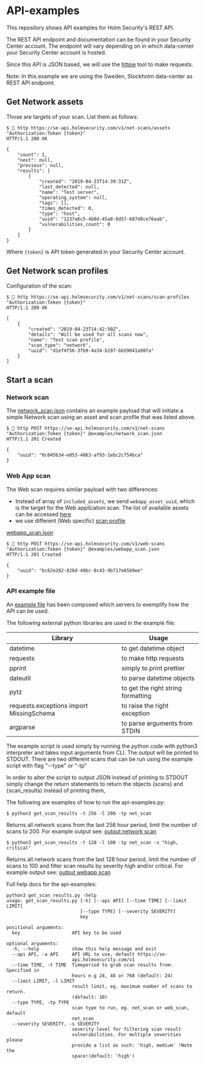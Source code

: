 # API-examples
This repository shows API examples for Holm Security's REST API.

The REST API endpoint and documentation can be found in your Security Center account.
The endpoint will vary depending on in which data-center your Security Center account is hosted.

Since this API is JSON based, we will use the [httpie](https://httpie.org/) tool to make requests.

Note: In this example we are using the Sweden, Stockholm data-center as REST API endpoint.


## Get Network assets
Those are targets of your scan. List them as follows:
```
$  http https://se-api.holmsecurity.com/v1/net-scans/assets "Authorization:Token {token}"
HTTP/1.1 200 OK

{
    "count": 1,
    "next": null,
    "previous": null,
    "results": [
        {
            "created": "2019-04-23T14:39:31Z",
            "last_detected": null,
            "name": "Test server",
            "operating_system": null,
            "tags": [],
            "times_detected": 0,
            "type": "host",
            "uuid": "1237a6c5-4b8d-45a8-8d57-687d8ce76aab",
            "vulnerabilities_count": 0
        }
    ]
}
```

Where `{token}` is API token generated in your Security Center account.

## Get Network scan profiles
Configuration of the scan:
```
$  http https://se-api.holmsecurity.com/v1/net-scans/scan-profiles "Authorization:Token {token}"
HTTP/1.1 200 OK

[
    {
        "created": "2019-04-23T14:42:50Z",
        "details": "Will be used for all scans now",
        "name": "Test scan profile",
        "scan_type": "network",
        "uuid": "d1ef4f56-3fb9-4a34-b197-bb59041a98fa"
    }
]

```

## Start a scan
### Network scan
The [network_scan.json](examples/network_scan.json) contains an example payload that will initiate a simple Network scan using an asset and scan profile that was listed above.

```
$  http POST https://se-api.holmsecurity.com/v1/net-scans "Authorization:Token {token}" @examples/network_scan.json
HTTP/1.1 201 Created

{
    "uuid": "0c045b34-e053-4063-af93-1ebc2c754bca"
}
```

### Web App scan
The Web scan requires similar payload with two differences:
- Instead of array of `included_assets`, we send `webapp_asset_uuid`, which is the target for the Web application scan. The list of available assets can be accessed [here](https://se-api.holmsecurity.com/docs/#operation/web-scans_assets_list)
- we use different (Web specific) [scan profile](https://se-api.holmsecurity.com/docs/#operation/web-scans_scan-profiles_list)

[webapp_scan.json](examples/webapp_scan.json)
```
$  http POST https://se-api.holmsecurity.com/v1/web-scans "Authorization:Token {token}" @examples/webapp_scan.json
HTTP/1.1 201 Created

{
    "uuid": "bc62e282-828d-49bc-8c43-9b717e85b9ee"
}
```

### API example file

An [example file](https://github.com/holmsecurity/api-examples/blob/master/get_scan_results.py) has been composed which servers to exemplify how the API can be used.

The following external python libraries are used in the example file:

| Library  | Usage |
| ------------- | ------------- |
| datetime  | to get datetime object |
| requests | to make http requests    |
| pprint | simply to print prettier  |
| dateutil | to parse datetime objects |
| pytz | to get the right string formatting |
| requests.exceptions import MissingSchema | to raise the right exception |
| argparse | to parse arguments from STDIN |



 The example script is used simply by running the python code with python3 interpreter and takes input arguments from CLI.
 The output will be printed to STDOUT. There are two different scans that can be run using the example script with flag "--type" or "-tp"

In order to alter the script to output JSON instead of printing to STDOUT simply change the return statements to return the objects {scans} and {scan_results) instead of printing them,

The following are examples of how to run the api-examples.py:

 
 `$ python3 get_scan_results -t 256 -l 200 -tp net_scan`
 
 Returns all network scans from the last 256 hour period, limit the number of scans to 200.
 For example output see:
 [output network scan](https://github.com/holmsecurity/api-examples/blob/master/examples/network_scan_results.json)
 
  `$ python3 get_scan_results -t 128 -l 100 -tp net_scan -s "high, critical"`
  
Returns all network scans from the last 128 hour period, limit the number of scans to 100 and filter scan results by severity high and/or critical.
For example output see:
[output webapp scan](https://github.com/holmsecurity/api-examples/blob/master/examples/webapp_scan_results.json)

Full help docs for the api-examples:

```
python3 get_scan_results.py -help                                                    
usage: get_scan_results.py [-h] [--api API] [--time TIME] [--limit LIMIT]
                           [--type TYPE] [--severity SEVERITY]
                           key

positional arguments:
  key                   API key to be used

optional arguments:
  -h, --help            show this help message and exit
  --api API, -a API     API URL to use, default https://se-
                        api.holmsecurity.com/v1
  --time TIME, -t TIME  Timeperiod to grab scan results from: Specified in
                        hours e.g 24, 48 or 768 (default: 24)
  --limit LIMIT, -l LIMIT
                        result limit, eg. maximum number of scans to return.
                        (default: 10)
  --type TYPE, -tp TYPE
                        scan type to run, eg. net_scan or web_scan, default
                        net_scan
  --severity SEVERITY, -s SEVERITY
                        severity level for filtering scan result
                        vulnerabilities. For multiple severities please
                        provide a list as such: 'high, medium' !Note the
                        space!(default: 'high')


```

